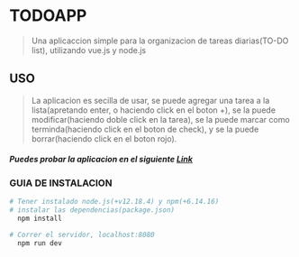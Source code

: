 # TODOAPP

> Una aplicaccion simple para la organizacion de tareas diarias(TO-DO list), utilizando vue.js y node.js

## USO

> La aplicacion es secilla de usar, se puede agregar una tarea a la lista(apretando enter, o haciendo click en el boton +), se la puede modificar(haciendo doble click en la tarea), se la puede marcar como terminda(haciendo click en el boton de check), y se la puede borrar(haciendo click en el boton rojo).

##### Puedes probar la aplicacion en el siguiente [Link](https://todoapp-vue-js.netlify.app/ "Link")

### GUIA DE INSTALACION

``` bash
# Tener instalado node.js(+v12.18.4) y npm(+6.14.16)
# instalar las dependencias(package.json)
  npm install

# Correr el servidor, localhost:8080
  npm run dev




